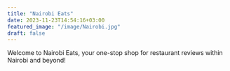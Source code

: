```yaml
---
title: "Nairobi Eats"
date: 2023-11-23T14:54:16+03:00
featured_image: "/image/Nairobi.jpg"
draft: false
---
```


Welcome to Nairobi Eats, your one-stop shop for restaurant reviews within Nairobi and beyond!
